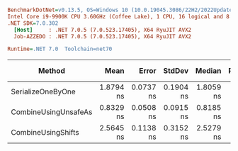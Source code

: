 ``` ini

BenchmarkDotNet=v0.13.5, OS=Windows 10 (10.0.19045.3086/22H2/2022Update)
Intel Core i9-9900K CPU 3.60GHz (Coffee Lake), 1 CPU, 16 logical and 8 physical cores
.NET SDK=7.0.302
  [Host]     : .NET 7.0.5 (7.0.523.17405), X64 RyuJIT AVX2
  Job-AZZEDO : .NET 7.0.5 (7.0.523.17405), X64 RyuJIT AVX2

Runtime=.NET 7.0  Toolchain=net70  

```
|               Method |      Mean |     Error |    StdDev |    Median | Ratio | RatioSD | Code Size | Allocated | Alloc Ratio |
|--------------------- |----------:|----------:|----------:|----------:|------:|--------:|----------:|----------:|------------:|
|    SerializeOneByOne | 1.8794 ns | 0.0737 ns | 0.1904 ns | 1.8059 ns |  1.00 |    0.00 |      69 B |         - |          NA |
| CombineUsingUnsafeAs | 0.8329 ns | 0.0508 ns | 0.0915 ns | 0.8185 ns |  0.45 |    0.06 |     123 B |         - |          NA |
|   CombineUsingShifts | 2.5645 ns | 0.1138 ns | 0.3152 ns | 2.5279 ns |  1.37 |    0.22 |     165 B |         - |          NA |
